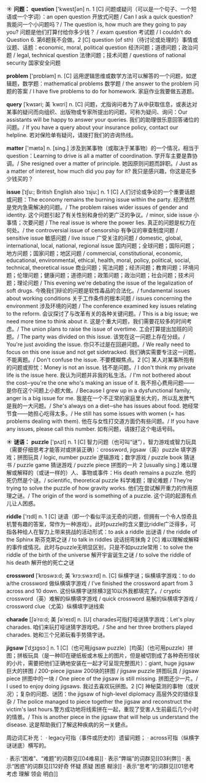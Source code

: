 ☀ <span class="category">**问题：**</span>
<span class="vocabulary">**question**</span> ['kwestʃən] 
<span class="definition">n. 1 [C] 问题或疑问（可以是一个句子、一个短语或一个字词）：</span>an open question 开放式问题 / Can I ask a quick question? 我能问一个小问题吗？/ The question is, how much are they going to pay you? 问题是他们打算付给你多少钱？ / exam question 考试题 / I couldn’t do Question 6. 第6题我不会做。<span class="definition">2 [C] question (of sth)（待讨论或处理的）事情或议题、话题：</span>economic, moral, political question 经济问题；道德问题；政治问题 / legal, technical question 法律问题；技术问题 / questions of national security 国家安全问题

<span class="vocabulary">**problem**</span> ['prɒbləm] 
<span class="definition">n. [C] 运用逻辑思维或数学方法可以解答的一个问题，如逻辑题，数学题：</span>mathematical problems 数学题 / the answer to the problem 问题的答案 / I have five problems to do for homework. 家庭作业我要做五道题。
           
<span class="vocabulary">**query**</span> [ˈkwɪəri; 美 ˈkwɪri]
<span class="definition">n. [C] 问题，尤指询问者为了从中获取信息，或表达对某事的疑问而向组织、出版物或专家所提出的问题，可称为疑问、询问：</span>Our assistants will be happy to answer your queries. 我们的助理很乐意回答诸位的问题。/ If you have a query about your insurance policy, contact our helpline. 若对保险单有疑问，请拨打我们的咨询热线。

<span class="vocabulary">**matter**</span> ['mætə] 
<span class="definition">n. [sing.] 涉及到某事物（或取决于某事物）的一个情况，相当于question：</span>Learning to drive is all a matter of coordination. 学开车主要是靠协调。/ She resigned over a matter of principle. 她因原则问题而辞职。/ Just as a matter of interest, how much did you pay for it? 我只是感兴趣，你这是花多少钱买的？
           
<span class="vocabulary">**issue**</span> [ˈɪʃu:; British English also ˈɪsju:]
<span class="definition">n. 1 [C] 人们讨论或争论的一个重要话题或问题：</span>The economy remains the burning issue within the party. 经济依然是党内急需解决的问题。/ The problem raises wider issues of gender and identity. 这个问题引起了有关性别和身份的更广泛的争议。/ minor, side issue 小事情；次要问题 / The real issue is where the power lies. 真正的问题是权力在何处。/ the controversial issue of censorship 有争议的审查制度问题 / sensitive issue 敏感问题 / live issue 广受关注的问题 / domestic, global, international, local, national, regional issue 国内问题；全球问题；国际问题；地方问题；国家问题；地区问题 / commercial, constitutional, economic, educational, environmental, ethical, health, moral, policy, political, social, technical, theoretical issue 商业问题；宪法问题；经济问题；教育问题；环境问题；伦理问题；健康问题；道德问题；政策问题；政治问题；社会问题；技术问题；理论问题 / This evening we're debating the issue of the legalization of soft drugs. 今晚我们辩论的问题是软性毒品的合法化。/ fundamental issues about working conditions 关于工作条件的根本问题 / issues concerning the environment 涉及环境的问题 / The conference examined key issues relating to the reform. 会议探讨了与改革有关的各种关键问题。/ This is a big issue; we need more time to think about it. 这是个重大问题，我们需要花较多的时间考虑。/ The union plans to raise the issue of overtime. 工会打算提出加班的问题。/ The party was divided on this issue. 该党在这一问题上存在分歧。/ You're just avoiding the issue. 你只不过是在回避问题。/ We really need to focus on this one issue and not get sidetracked. 我们确实需要专注这一问题，不能离题。/ Don't confuse the issue. 不要模糊焦点。<span class="definition">2 [C] 某人对某事所抱有的问题或担忧：</span>Money is not an issue. 钱不是问题。/ I don't think my private life is the issue here. 我认为问题并非我的私生活。/ I'm not bothered about the cost─you're the one who's making an issue of it. 我不担心费用问题——是你在这个问题上小题大做。/ Because I grew up in a dysfunctional family, anger is a big issue for me. 我是在一个不正常的家庭里长大的，所以乱发脾气是我的一大问题。/ She's always on a diet─she has issues about food. 她经常节食——她担心吃得太多。/ He still has some issues with women (= has problems dealing with them). 他在与女性打交道方面仍有些问题。/ If you have any issues, please call this number. 如有问题，请拨打这个电话号码。

☀ <span class="category">**谜语：**</span>
<span class="vocabulary">**puzzle**</span> ['pʌzl] 
<span class="definition">n. 1 [C] 智力问题（也可叫“谜”），智力游戏或智力玩具（需要仔细思考才能答对或拼装正确）：</span>crossword, jigsaw（英）puzzle 填字游戏；拼图玩具 / logic, number puzzle 逻辑游戏；数字游戏 / puzzle book 猜谜书 / puzzle game 猜谜游戏 / puzzle piece 拼图的一片 <span class="definition">2 [usually sing.] 难以理解或解释的（或谜一样的）人、事物或事件：</span>His death remains a puzzle. 他的死仍然是个谜。/ scientific, theoretical puzzle 科学难题；理论难题 / They’re trying to solve the puzzle of how gravity works. 他们在尝试解开重力的作用原理之谜。/ The origin of the word is something of a puzzle. 这个词的起源有点儿让人困惑。

<span class="vocabulary">**riddle**</span> ['rɪdl] 
<span class="definition">n. 1 [C] 谜语（即一个看似平淡无奇的问题，但拥有一个令人惊奇且机警有趣的答案，常作为一种游戏）。此时puzzle的含义要比riddle广泛得多，可指各种给人在智力上带来挑战的活动形式：</span>to ask a riddle 出谜语 / the riddle of the Sphinx 斯芬克斯之谜 / to talk in riddles 说话拐弯抹角 <span class="definition">2 [C] 难以理解或解释的事件或情况。此时与puzzle无明显区别，只是不如puzzle常用：</span>to solve the riddle of the birth of the universe 解开宇宙诞生之谜 / to solve the riddle of his death 解开他的死亡之谜
             
<span class="vocabulary">**crossword**</span> [ˈkrɒswɜ:d; 美 ˈkrɔ:swɜ:rd]
<span class="definition">n. [C] 纵横字谜；纵横填字游戏：</span>to do a/the crossword 做纵横填字游戏 / I've finished the crossword apart from 3 across and 10 down. 这份纵横字谜除横3竖10以外我都填完了。/ cryptic crossword（英）难解的纵横填字游戏 / quick crossword 易解的纵横填字游戏 / crossword clue（尤英）纵横填字谜线索         

<span class="vocabulary">**charade**</span> [ʃəˈrɑ:d; 美 ʃəˈreɪd]
<span class="definition">n. [U] charades可指打哑谜猜字游戏：</span>Let's play charades. 咱们来玩打哑谜猜字游戏吧。/ She and her three brothers played charades. 她和三个兄弟玩看手势猜字谜。
           
<span class="vocabulary">**jigsaw**</span> [ˈdʒɪgsɔ:] 
<span class="definition">n. 1 [C]（也可用jigsaw puzzle）[均英]（也可用puzzle）拼图；拼板玩具（是一种印在硬纸板或木板上的图片，但是被切割成了各种奇形怪状的小片，需要把他们正确地安装在一起才可呈现完整图片）：</span>giant, huge jigsaw 巨大的拼图 / 200-piece jigsaw 200块的拼图 / jigsaw puzzle 拼图玩具 / jigsaw piece 拼图中的一块 / One piece of the jigsaw is still missing. 拼图还少一片。/ I used to enjoy doing jigsaws. 我过去喜欢玩拼图。<span class="definition">2 [C] 神秘莫测的事物（或状况）；复杂的问题、谜团：</span>the jigsaw of high-level diplomacy 高层外交的错综复杂 / The police managed to piece together the jigsaw and reconstruct the victim's last hours.警方成功地将线索拼在一起，重现了受害人生前最后几个小时的情景。/ This is another piece in the jigsaw that will help us understand the disease. 这是帮助我们了解这种疾病的另一关健点。

周边词汇补充：
· legacy可指（事件或历史的）遗留问题；
· across可指（纵横字谜谜底）横写的。

· 表示“困难”、“难题”的词群见[[04难易]]
· 表示“弊端”的词群见[[03利弊]]
· 表示“困惑”的词群见[[12好奇 怀疑 质疑 困惑 糊涂]]
· 表示“思考”的词群见[[01思考 考虑 理解 领会 明白]]